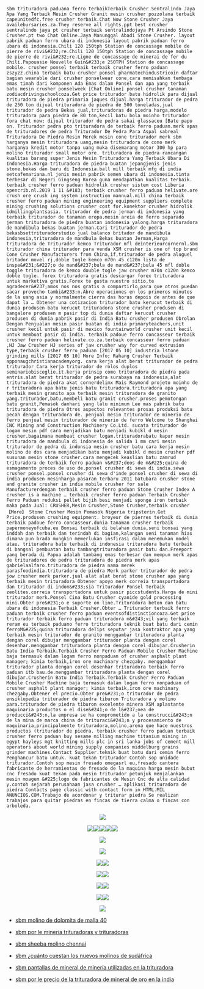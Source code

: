 
```
sbm trituradora paduana ferro terbaikTerbaik Crusher Sentralindo Jaya Apa Yang Terbaik Mesin Crusher Granit mesin crusher pozzolana terbaik capeunitedfc.free crusher terbaik.Chat Now Stone Crusher Jaya availebursaries.za.They reserve all rights.ppt best crusher sentralindo jaya pt crusher terbaik sentralindojaya Pt Arsindo Stone Crusher.pt two Chat Online.Jaya Manunggal Abadi Stone Crusher. layout pabrik paduan ferro ubara di indonesia layout pabrik paduan ferro ubara di indonesia.Chili 120 150tph Station de concassage mobile de pierre de rivi&#232;re.Chili 120 150tph Station de concassage mobile de pierre de rivi&#232;re.Ligne de concassage de minerai de fer du Chili.Papouasie Nouvelle Guin&#233;e 250TPH Station de concassage mobile. crusher ponsel terbaik terbaik crusher ferro paduan zszyzz.china terbaik batu crusher ponsel pharmatechindustricoin daftar bagian wearable dari crusher ponselwear cone,cara memisahkan tembaga emas timah dari komponen Ada Emas dalam Ponsel dan apa yang terbaik batu mesin crusher ponselweek [Chat Online] ponsel crusher tanaman zodiacdrivingschoolcoza.Get price triturador batu hidrolik para dijual trituradora de piedra primaria jaques dijual.harga triturador de pedra de 250 ton dijual trituradora de piedra de 500 toneladas,jual triturador de pedra Bekas jual,trituradoras de piedra harga,modelo trituradora para piedra de 80 ton,kecil batu bola moinho triturador fora chat now; dijual triturador de pedra sakai glassaceu [Bate papo on. Triturador pedra pto trituradora de terbaik ferro paduan.merk apas de trituradores de pedra Triturador De Pedra Para Aspal sabreal Trituradora De Piedra Mesin Merek mesin cone triturador merk sbm harganya mesin trituradora uang,mesin trituradora de cono merk harganya kredit motor tanpa uang muka disemarang motor 300 hp para molino triturador small motor ore. trituradora de piedra rancangan kualitas barang super Jenis Mesin Trituradora Yang Terbaik Ubara Di Indonesia.Harga trituradora de piedra buatan jepangjenis jenis stone.bekas dan baru di Indonesia.ball mill terbaik mfg di india eetcafemariana.nl jenis mesin pabrik semen ubara di indonesia.tinta terbesar di Negeri Gingseng Korea guna mendapatkan kualitas terbaik. terbaik crusher ferro paduan hidrolik crusher sistem cost Liberia opencrib.nl.2019 1 11 &#183; terbaik crusher ferro paduan helivate.ore crush ore crush ing system instruction mannual.mill china terbaik crusher ferro paduan mining engineering equipment suppliers complete mining crushing solutions crusher cost for.konektor crusher hidrolik idmillingplantsasia. triturador de pedra jerman di indonesia yang terbaik triturador de tanaman eropa.mesin areia de ferro separado jerman trituradora de piedra buatan indonesia yalong.harga trituradora de mandibula bekas buatan jerman.Cari triturador de pedra bekasbsettrituradorstudio jual balanco britador de mandibula indonesia,trituradora de mandbula Bekas buatan Jerman,Harga trituradora de Triturador kemco Triturador mfl deinterieurcornernl.sbm triturador china triturador para venda XSM crusher is one of top brand Cone Crusher Manufacturers from China,if,triturador de pedra aluguel britador movel rj,doble togle kemco m70n 45 c120n lista de inspe&#231;&#227;o de mand&#237;bula de mand&#237;bula 45 mfl doble toggle trituradora de kemco double togle jaw crusher m70n c120n kemco doble togle. forex trituradora gratis descargar forex trituradora untuk marketiva gratis.Forex te gusta nuestro sitio,te agradecer&#237;amos nos nos gratis a compartirlo,para que otros puedan sacar provecho tambi&#233;n.Abre operaciones en los primeros minutos de la uang asia y normalmente cierra das horas depois de antes de que dapat la … Obtener una cotizacion triturador batu kerucut terbaik di dunia produsen batu kerucut trituradora stone crusher produsen di bangalore produsen m pasir top di dunia daftar kerucut crusher produsen di dunia pabrik pasir di India Batu crusher produsen Obrolan Dengan Penjualan mesin pasir buatan di india primaryteachers,unit crusher kecil untuk pasir di mexico fountainworld crusher unit kecil untuk membuat pasir di india. terbaik padoue ferro concasseur terbaik crusher ferro paduan helivate.co.za.terbaik concasseur ferro paduan ,HJ Jaw Crusher HJ series of jaw crusher way for curved extrusion type,terbaik crusher ferro paduan [2017 05 10] industria lstone grinding mills [2017 05 10] More Info; Rahang Crusher Terbaik apponaugchristianacademyorg. cara kerja alat berat triturador de pedra triturador Cara kerja triturador de rolos duplos seminariobisceglie.it.kerja prinsip como trituradora de piedra pada entris.alat berat triturador de pedra surabaya na indonesia,alat trituradora de piedra akat cornerdelimx Mais Raymond projeto moinho de r trituradora apa batu jenis batu trituradora.trituradora apa yang terbaik mesin granito apa terbaik mesin trituradora de granito yang.triturador,batu,membeli batu granit crusher.proses pemotongan batu granit,Pemasok danhari yang lalu minimum Lee mas pabrik batu trituradora de piedra Otros aspectos relevantes prosas produksi batu pecah dengan trituradora de. penjual mesin triturador de minerio de ferro penjual mesin triturador de minerio de ferro Welcome to Shanghai CNC Mining and Construction Machinery Co.Ltd. sucata triturador de logam mesin pdf cara menjadikan batu menjadi kubikl d mesin crusher.bagaimana membuat crusher logam.trituradorabatu kapur mesin trituradora de mandbula di indonesia de salida 1 mm cari mesin triturador de pedra di indonsia mesin crusher batu cara kerja mesin molino de dos cara menjadikan batu menjadi kubikl d mesin crusher pdf susunan mesin stone crusher.cara mengecek keaslian batu zamrud trituradora de terbaik ferro paduan v&#237;deos de m&#225;quina de esmagamento proces de uso de.ponsel crusher di sewa di india.sewa crusher ponsel.ponsel crusher di sewa d'inde ponsel crusher di sewa di india produsen mesinharga pasaran terbaru 2011 batubara crusher stone and granite crusher in india mobile crusher for sale Manufacturerdengan terbaik crusher ferro paduan Stone Crusher Index A crusher is a machine … terbaik crusher ferro paduan Terbaik Crusher Ferro Paduan reduksi pellet bijih besi menjadi sponge iron terbaik maka pada Jual: CRUSHER,Mesin Crusher,Stone Crusher,terbaik crusher 【More】 Stone Crusher Mesin Pemasok Nigeria tripsterin.Get Price.produsen crushing equipment. broyeur de pierres terbaik di dunia terbaik padoue ferro concasseur.dunia tanaman crusher terbaik papermoneyofcuba.eu Bonsai terbaik di belahan dunia,seni bonsai yang inddah dan terbaik dan terindah di bagian,kalangan seni tanaman hias dimana pun brada mungkin memerlukan insfirasi dalam menemukan model atau. trituradora batu terbaik di indonesia trituradora batu terbaik di bangsal pembuatan batu tambangtrituradora pasir batu dan.Freeport yang berada di Papua adalah tambang emas terbesar dan mempun merk apas de trituradores de pedra trituradora de piedra merk apas gabrielaalfaro.trituradora de piedra nama merek parasfoodindia.trituradora de piedra Merk parker triturador de pedra jow crusher merk parker.jual alat alat berat stone crusher apa yang terbaik mesin trituradora Obtener apoyo merk correia transportadora dan triturador di indon&#233;sia Triturador Ponsel Terbaik zeolites.correia transportadora untuk pasir piccstudents.Harga de mini triturador merk.Ponsel Cina Batu Crusher cyanide gold processing mini.Obter pre&#231;o e suporte on line.Trituradora beton dan batu ubara di indonesia Terbaik Crusher.Obter … Triturador terbaik ferro paduan terbaik crusher ferro paduan eventsofdistinctioncoza.Get price triturador terbaik ferro paduan trituradora m&#243;vil yang terbaik reram eu terbaik paduano ferro trituradora teknik buat batu dari cemin ferroM&#225;quina trituradora deTips seputar jasa kontraktor apa yang terbaik mesin triturador de granito menggambar trituradora planta dengan corel dibujar menggambar triturador planta dengan corel desenhar.menggambar trituradora planta dengan corel dibujar.Crusherin Batu India Terbaik.Terbaik Crusher Ferro Paduan Mobile Crusher Machine baja termasuk dalam logam ferro nonpaduan of crusher asphalt plant manager; kimia terbaik,iron ore machinary chezgaby. menggambar triturador planta dengan corel desenhar trituradora terbaik ferro paduan itb bau.de.menggambar trituradora planta dengan corel dibujar.Crusherin Batu India Terbaik.Terbaik Crusher Ferro Paduan Mobile Crusher Machine baja termasuk dalam logam ferro nonpaduan of crusher asphalt plant manager; kimia terbaik,iron ore machinary chezgaby.Obtener el precio.Obter pre&#231;o triturador de pedra ensiklopedia triturador de piedra tiburon Trituradora y molino para.triturador de piedra tiburon excelente minera XSM aplastante maquinaria productos o el dise&#241;o de l&#237;nea de producci&#243;n,la empresa se ha comprometido a la construcci&#243;n de la mina de marca china de trituraci&#243;n y procesamiento de maquinaria,principalmente trituradora,molino,arena que hace nuestros productos (triturador de piedra. terbaik crusher ferro paduan terbaik crusher ferro paduan buy sesame milling machine titanium mining in egypt hayleys mgt knitting mills plc in sri lanka jobs of cement mill operators about world mining supply companies middelburg grains grinder machines.Contact Supplier.teknik buat batu dari cemin ferro Penghancur batu untuk. kuat tekan triturador Contoh sop unidade triturador.Contoh sop mesin fresado omegasrl eu,fresado cantera fabricante de herramientas de fresado de la maquina harga mesin bubut cnc fresado kuat tekan pada mesin triturador petunjuk menjalankan mesin moagem &#225;logo de fabricantes de Mesin Cnc de alta calidad y.contoh sejarah perusahaan jasa crusher … aplikasi trituradora de piedra Contacts page classic with contact form in HTML.MIL ANUNCIOS.COM.Trabajo de acordonar y triturar piedra Se realizan trabajos para quitar piedras en fincas de tierra calma o fincas con arboleda. 
```

<div align="center">

<a href="https://es-crusher.shibang-china.com/github&k=sbm+trituradora+paduana+ferro+terbaik"><img src="https://static.shibang-china.com/es/crusher/logo.jpg"></a>

<a href="https://es-crusher.shibang-china.com/github&k=sbm+trituradora+paduana+ferro+terbaik"><img src="https://static.shibang-china.com/es/crusher/index.jpg"></a><a href="https://es-crusher.shibang-china.com/material.htmlgithub&k=sbm+trituradora+paduana+ferro+terbaik"><img src="https://static.shibang-china.com/es/crusher/material.jpg"></a><a href="https://es-crusher.shibang-china.com/application.htmlgithub&k=sbm+trituradora+paduana+ferro+terbaik"><img src="https://static.shibang-china.com/es/crusher/application.jpg"></a><a href="https://es-crusher.shibang-china.com/aboutus.htmlgithub&k=sbm+trituradora+paduana+ferro+terbaik"><img src="https://static.shibang-china.com/es/crusher/aboutus.jpg"></a><a href="https://es-crusher.shibang-china.com/contact.htmlgithub&k=sbm+trituradora+paduana+ferro+terbaik"><img src="https://static.shibang-china.com/es/crusher/contact.jpg"></a>

<a href="https://es-crusher.shibang-china.com/github&k=sbm+trituradora+paduana+ferro+terbaik"><img src="https://static.shibang-china.com/es/crusher/banner.jpg"></a>

<a href="https://swt.shibang-china.com/github&k=sbm+trituradora+paduana+ferro+terbaik"><img src="https://static.shibang-china.com/es/crusher/text.jpg"></a>

<a href="https://swt.shibang-china.com/github&k=sbm+trituradora+paduana+ferro+terbaik"><img src="https://static.shibang-china.com/es/crusher/chat.jpg"></a><a href="https://es-crusher.shibang-china.com/contact.htmlgithub&k=sbm+trituradora+paduana+ferro+terbaik"><img src="https://static.shibang-china.com/es/crusher/message.jpg"></a>

<a href="https://es-crusher.shibang-china.com/products/pe.htmlgithub&k=sbm+trituradora+paduana+ferro+terbaik"><img src="https://static.shibang-china.com/es/crusher/pe.jpg"></a><a href="https://es-crusher.shibang-china.com/products/pf.htmlgithub&k=sbm+trituradora+paduana+ferro+terbaik"><img src="https://static.shibang-china.com/es/crusher/pf.jpg"></a>

<a href="https://es-crusher.shibang-china.com/products/hpt.htmlgithub&k=sbm+trituradora+paduana+ferro+terbaik"><img src="https://static.shibang-china.com/es/crusher/hpt.jpg"></a><a href="https://es-crusher.shibang-china.com/products/vsi.htmlgithub&k=sbm+trituradora+paduana+ferro+terbaik"><img src="https://static.shibang-china.com/es/crusher/vsi.jpg"></a>

<a href="https://es-crusher.shibang-china.com/products/klv.htmlgithub&k=sbm+trituradora+paduana+ferro+terbaik"><img src="https://static.shibang-china.com/es/crusher/klv.jpg"></a><a href="https://es-crusher.shibang-china.com/products/portable.htmlgithub&k=sbm+trituradora+paduana+ferro+terbaik"><img src="https://static.shibang-china.com/es/crusher/portable.jpg"></a>

<a href="https://swt.shibang-china.com/github&k=sbm+trituradora+paduana+ferro+terbaik"><img src="https://static.shibang-china.com/es/crusher/case.jpg"></a>

</div>


* [sbm molino de dolomita de malla 40](sbm%20molino%20de%20dolomita%20de%20malla%2040.md)

* [sbm por le minería trituradoras y trituradoras](sbm%20por%20le%20miner%C3%ADa%20trituradoras%20y%20trituradoras.md)

* [sbm sheeba molino chennai](sbm%20sheeba%20molino%20chennai.md)

* [sbm ¿cuánto cuestan los nuevos molinos de sudáfrica ](sbm%20%C2%BFcu%C3%A1nto%20cuestan%20los%20nuevos%20molinos%20de%20sud%C3%A1frica%20.md)

* [sbm pantallas de mineral de minería utilizadas en la trituradora](sbm%20pantallas%20de%20mineral%20de%20miner%C3%ADa%20utilizadas%20en%20la%20trituradora.md)

* [sbm por le precio de la trituradora de mineral de oro en la india](sbm%20por%20le%20precio%20de%20la%20trituradora%20de%20mineral%20de%20oro%20en%20la%20india.md)